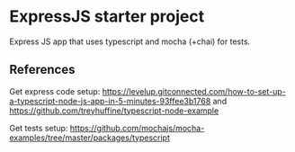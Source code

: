 # ExpressJS starter project

Express JS app that uses typescript and mocha (+chai) for tests.

## References
Get express code setup: https://levelup.gitconnected.com/how-to-set-up-a-typescript-node-js-app-in-5-minutes-93ffee3b1768 and https://github.com/treyhuffine/typescript-node-example

Get tests setup: https://github.com/mochajs/mocha-examples/tree/master/packages/typescript

